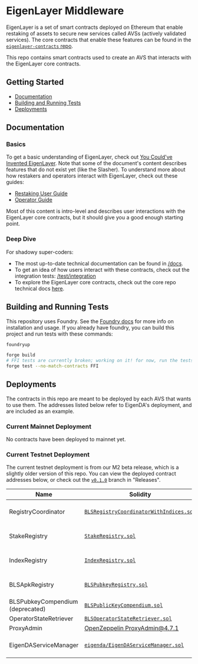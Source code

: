 [core-docs-m2]: https://github.com/Layr-Labs/eigenlayer-contracts/tree/m2-mainnet/docs
[core-repo]: https://github.com/Layr-Labs/eigenlayer-contracts

# EigenLayer Middleware

EigenLayer is a set of smart contracts deployed on Ethereum that enable restaking of assets to secure new services called AVSs (actively validated services). The core contracts that enable these features can be found in the [`eigenlayer-contracts` repo][core-repo].

This repo contains smart contracts used to create an AVS that interacts with the EigenLayer core contracts.

## Getting Started

* [Documentation](#documentation)
* [Building and Running Tests](#building-and-running-tests)
* [Deployments](#deployments)

## Documentation

### Basics

To get a basic understanding of EigenLayer, check out [You Could've Invented EigenLayer](https://www.blog.eigenlayer.xyz/ycie/). Note that some of the document's content describes features that do not exist yet (like the Slasher). To understand more about how restakers and operators interact with EigenLayer, check out these guides:
* [Restaking User Guide](https://docs.eigenlayer.xyz/restaking-guides/restaking-user-guide)
* [Operator Guide](https://docs.eigenlayer.xyz/operator-guides/operator-introduction)

Most of this content is intro-level and describes user interactions with the EigenLayer core contracts, but it should give you a good enough starting point.

### Deep Dive

For shadowy super-coders:
* The most up-to-date technical documentation can be found in [/docs](/docs).
* To get an idea of how users interact with these contracts, check out the integration tests: [/test/integration](./test/integration)
* To explore the EigenLayer core contracts, check out the core repo technical docs [here][core-docs-m2].

## Building and Running Tests

This repository uses Foundry. See the [Foundry docs](https://book.getfoundry.sh/) for more info on installation and usage. If you already have foundry, you can build this project and run tests with these commands:

```sh
foundryup

forge build
# FFI tests are currently broken; working on it! for now, run the tests without them
forge test --no-match-contracts FFI
```

## Deployments

The contracts in this repo are meant to be deployed by each AVS that wants to use them. The addresses listed below refer to EigenDA's deployment, and are included as an example.

### Current Mainnet Deployment

No contracts have been deployed to mainnet yet.

### Current Testnet Deployment

The current testnet deployment is from our M2 beta release, which is a slightly older version of this repo. You can view the deployed contract addresses below, or check out the [`v0.1.0`](https://github.com/Layr-Labs/eigenlayer-middleware/tree/v0.1.0-m2-goerli) branch in "Releases".


| Name | Solidity | Proxy | Implementation | Notes |
| -------- | -------- | -------- | -------- | -------- | 
| RegistryCoordinator | [`BLSRegistryCoordinatorWithIndices.sol`](https://github.com/Layr-Labs/eigenlayer-middleware/blob/v0.1.0-m2-goerli/src/BLSRegistryCoordinatorWithIndices.sol) | [`0x0b30...4C0B`](https://goerli.etherscan.io/address/0x0b30a3427765f136754368a4500bAca8d2a54C0B) | [`0x9A70...a0e4`](https://goerli.etherscan.io/address/0x9A70ED111FaFEC41856202536AFAA38841a9a0e4) | Proxy: [OpenZeppelin TUP@4.7.1](https://github.com/OpenZeppelin/openzeppelin-contracts/blob/v4.7.1/contracts/proxy/transparent/TransparentUpgradeableProxy.sol) |
| StakeRegistry | [`StakeRegistry.sol`](https://github.com/Layr-Labs/eigenlayer-middleware/blob/v0.1.0-m2-goerli/src/StakeRegistry.sol) | [`0x5a83...A206`](https://goerli.etherscan.io/address/0x5a834d58D22742503D8f92dd2f28c866C166A206) | [`0x8741...5B98`](https://goerli.etherscan.io/address/0x8741e3a24d9517Aa19E63122A34680a9A85F5B98) | Proxy: [OpenZeppelin TUP@4.7.1](https://github.com/OpenZeppelin/openzeppelin-contracts/blob/v4.7.1/contracts/proxy/transparent/TransparentUpgradeableProxy.sol) |
| IndexRegistry | [`IndexRegistry.sol`](https://github.com/Layr-Labs/eigenlayer-middleware/blob/v0.1.0-m2-goerli/src/IndexRegistry.sol) | [`0xa8A1...BDF7`](https://goerli.etherscan.io/address/0xa8A14B97d556cEc3f4384C186fB99d72F015BDF7) | [`0x8cd4...8117`](https://goerli.etherscan.io/address/0x8cd4c39B713B026319e35f20B7f19baE28648117) | Proxy: [OpenZeppelin TUP@4.7.1](https://github.com/OpenZeppelin/openzeppelin-contracts/blob/v4.7.1/contracts/proxy/transparent/TransparentUpgradeableProxy.sol) |
| BLSApkRegistry | [`BLSPubkeyRegistry.sol`](https://github.com/Layr-Labs/eigenlayer-middleware/blob/v0.1.0-m2-goerli/src/BLSPubkeyRegistry.sol) | [`0xD8fC...BEcA`](https://goerli.etherscan.io/address/0xD8fCD5c9103962DE37E375EF9dB62cCf39D5BEcA) | [`0x4C9D...aFb8`](https://goerli.etherscan.io/address/0x4C9D23fd901d3d98e75BdcC6a8AC9bA81d8DaFb8) | Proxy: [OpenZeppelin TUP@4.7.1](https://github.com/OpenZeppelin/openzeppelin-contracts/blob/v4.7.1/contracts/proxy/transparent/TransparentUpgradeableProxy.sol) |
| BLSPubkeyCompendium <br />(deprecated) | [`BLSPublicKeyCompendium.sol`](https://github.com/Layr-Labs/eigenlayer-middleware/blob/v0.1.0-m2-goerli/src/BLSPublicKeyCompendium.sol) | - | [`0xc81d...1b19`](https://goerli.etherscan.io/address/0xc81d3963087fe09316cd1e032457989c7ac91b19) | |
| OperatorStateRetriever | [`BLSOperatorStateRetriever.sol`](https://github.com/Layr-Labs/eigenlayer-middleware/blob/v0.1.0-m2-goerli/src/BLSOperatorStateRetriever.sol) | - | [`0x737d...a3a3`](https://goerli.etherscan.io/address/0x737dd62816a9392e84fa21c531af77c00816a3a3) | |
| ProxyAdmin | [OpenZeppelin ProxyAdmin@4.7.1](https://github.com/OpenZeppelin/openzeppelin-contracts/blob/v4.7.1/contracts/proxy/transparent/ProxyAdmin.sol) | - | [`0xbe85...aF3e`](https://goerli.etherscan.io/address/0xbe85B38b6086A45350947DD6dA6d78cc2E4BaF3e) | |
| EigenDAServiceManager | [`eigenda/EigenDAServiceManager.sol`](https://github.com/Layr-Labs/eigenda/blob/f599513723a17ad7bd5693287f75325007deec19/contracts/EigenDAServiceManager.sol#L4831) | [`0x9FcE...0010`](https://goerli.etherscan.io/address/0x9FcE30E01a740660189bD8CbEaA48Abd36040010) | [`0x1261...9606`](https://goerli.etherscan.io/address/0x12612f42bc1f09680c3d0c8dae72d5cd534c9606) | Proxy: [OpenZeppelin TUP@4.7.1](https://github.com/OpenZeppelin/openzeppelin-contracts/blob/v4.7.1/contracts/proxy/transparent/TransparentUpgradeableProxy.sol) |